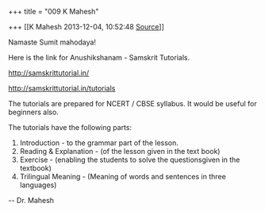 +++
title = "009 K Mahesh"

+++
[[K Mahesh	2013-12-04, 10:52:48 [Source](https://groups.google.com/g/samskrita/c/zs90WAnUYxM)]]



Namaste Sumit mahodaya!

  

Here is the link for Anushikshanam - Samskrit Tutorials.

  

<http://samskrittutorial.in/>  

<http://samskrittutorial.in/tutorials>  

  

The tutorials are prepared for NCERT / CBSE syllabus. It would be useful for beginners also.

  

The tutorials have the following parts:  
  
1. Introduction -  to the grammar part of the lesson.  
2. Reading & Explanation -  (of the lesson given in the text book)  
3. Exercise -  (enabling the students to solve the questionsgiven in the textbook)  
4. Trilingual Meaning - (Meaning of words and sentences in three languages)  

  

  

  

-- Dr. Mahesh

